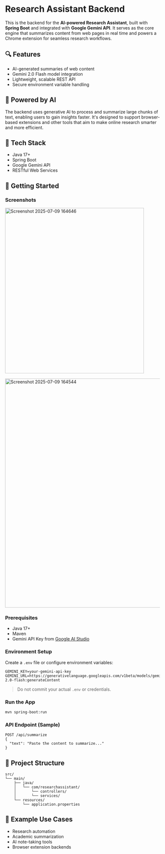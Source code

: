 # Research Assistant Backend

This is the backend for the **AI-powered Research Assistant**, built with **Spring Boot** and integrated with **Google Gemini API**. It serves as the core engine that summarizes content from web pages in real time and powers a Chrome extension for seamless research workflows.

## 🔍 Features

* AI-generated summaries of web content
* Gemini 2.0 Flash model integration
* Lightweight, scalable REST API
* Secure environment variable handling

## 🧠 Powered by AI

The backend uses generative AI to process and summarize large chunks of text, enabling users to gain insights faster. It's designed to support browser-based extensions and other tools that aim to make online research smarter and more efficient.

## 💠 Tech Stack

* Java 17+
* Spring Boot
* Google Gemini API
* RESTful Web Services

## 🚀 Getting Started

### Screenshots

<img width="452" height="538" alt="Screenshot 2025-07-09 164646" src="https://github.com/user-attachments/assets/c346932a-f965-47db-b5f7-9699bfbb9039" />
<br>
<br>
<img width="1000" height="745" alt="Screenshot 2025-07-09 164544" src="https://github.com/user-attachments/assets/86a804b0-8409-40cf-a2a8-461bd7c37fd7" />


### Prerequisites

* Java 17+
* Maven
* Gemini API Key from [Google AI Studio](https://makersuite.google.com/app)

### Environment Setup

Create a `.env` file or configure environment variables:

```
GEMINI_KEY=your-gemini-api-key
GEMINI_URL=https://generativelanguage.googleapis.com/v1beta/models/gemini-2.0-flash:generateContent
```

> Do not commit your actual `.env` or credentials.

### Run the App

```bash
mvn spring-boot:run
```

### API Endpoint (Sample)

```
POST /api/summarize
{
  "text": "Paste the content to summarize..."
}
```

## 📁 Project Structure

```
src/
└── main/
    ├── java/
    │   └── com/researchassistant/
    │       └── controllers/
    │       └── services/
    └── resources/
        └── application.properties
```

## 🧪 Example Use Cases

* Research automation
* Academic summarization
* AI note-taking tools
* Browser extension backends

